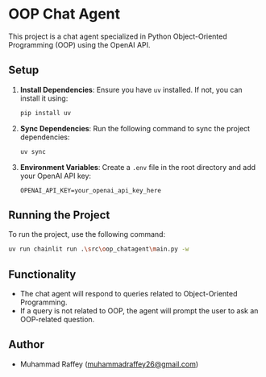 # OOP Chat Agent

This project is a chat agent specialized in Python Object-Oriented Programming (OOP) using the OpenAI API.

## Setup

1. **Install Dependencies**: Ensure you have `uv` installed. If not, you can install it using:

   ```bash
   pip install uv
   ```

2. **Sync Dependencies**: Run the following command to sync the project dependencies:

   ```bash
   uv sync
   ```

3. **Environment Variables**: Create a `.env` file in the root directory and add your OpenAI API key:
   ```
   OPENAI_API_KEY=your_openai_api_key_here
   ```

## Running the Project

To run the project, use the following command:

```bash
uv run chainlit run .\src\oop_chatagent\main.py -w
```

## Functionality

- The chat agent will respond to queries related to Object-Oriented Programming.
- If a query is not related to OOP, the agent will prompt the user to ask an OOP-related question.

## Author

- Muhammad Raffey (muhammadraffey26@gmail.com)


